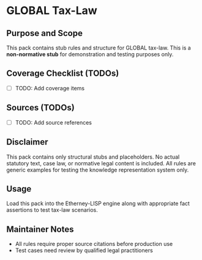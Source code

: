 # GLOBAL Tax-Law

## Purpose and Scope

This pack contains stub rules and structure for GLOBAL tax-law. This is a **non-normative stub** for demonstration and testing purposes only.

## Coverage Checklist (TODOs)

- [ ] TODO: Add coverage items

## Sources (TODOs)

- [ ] TODO: Add source references

## Disclaimer

This pack contains only structural stubs and placeholders. No actual statutory text, case law, or normative legal content is included. All rules are generic examples for testing the knowledge representation system only.

## Usage

Load this pack into the Etherney-LISP engine along with appropriate fact assertions to test tax-law scenarios.

## Maintainer Notes

- All rules require proper source citations before production use
- Test cases need review by qualified legal practitioners
